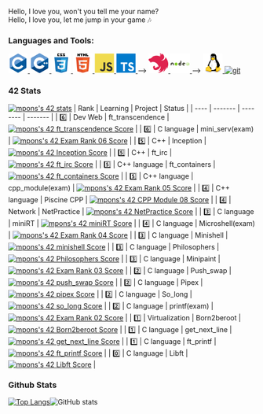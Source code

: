 <!---
fire-poy/fire-poy is a ✨ special ✨ repository because its `README.md` (this file) appears on your GitHub profile.
You can click the Preview link to take a look at your changes.
--->
Hello, I love you, won't you tell me your name?<br>
Hello, I love you, let me jump in your game 🎶

<h3 align="left">Languages and Tools:</h3>
<p align="left">
  <a href="https://www.cprogramming.com/" target="_blank" rel="noreferrer"> <img src="https://raw.githubusercontent.com/devicons/devicon/master/icons/c/c-original.svg" alt="c" width="40" height="40"/> </a> 
  <a href="https://www.cplusplus.com/" target="_blank" rel="noreferrer"> <img src="https://raw.githubusercontent.com/devicons/devicon/master/icons/cplusplus/cplusplus-original.svg" alt="cplusplus" width="40" height="40"/> </a> 
  <a href="https://www.w3schools.com/css/" target="_blank" rel="noreferrer"> <img src="https://raw.githubusercontent.com/devicons/devicon/master/icons/css3/css3-original-wordmark.svg" alt="css3" width="40" height="40"/> </a> 
  <a href="https://www.w3.org/html/" target="_blank" rel="noreferrer"> <img src="https://raw.githubusercontent.com/devicons/devicon/master/icons/html5/html5-original-wordmark.svg" alt="html5" width="40" height="40"/> </a> 
  <a href="https://developer.mozilla.org/en-US/docs/Web/JavaScript" target="_blank" rel="noreferrer"> <img src="https://raw.githubusercontent.com/devicons/devicon/master/icons/javascript/javascript-original.svg" alt="javascript" width="40" height="40"/> </a> 
  <a href="https://www.typescriptlang.org/" target="_blank" rel="noreferrer"> <img src="https://raw.githubusercontent.com/devicons/devicon/master/icons/typescript/typescript-original.svg" alt="typescript" width="40" height="40"/> </a>  -->
  <a href="https://nestjs.com/" target="_blank" rel="noreferrer"> <img src="https://raw.githubusercontent.com/devicons/devicon/master/icons/nestjs/nestjs-plain.svg" alt="nestjs" width="40" height="40"/> </a> <a href="https://nodejs.org" target="_blank" rel="noreferrer"> <img src="https://raw.githubusercontent.com/devicons/devicon/master/icons/nodejs/nodejs-original-wordmark.svg" alt="nodejs" width="40" height="40"/> </a>  -->
   <a href="https://www.linux.org/" target="_blank" rel="noreferrer"> <img src="https://raw.githubusercontent.com/devicons/devicon/master/icons/linux/linux-original.svg" alt="linux" width="40" height="40"/> </a> 
  <a href="https://git-scm.com/" target="_blank" rel="noreferrer"> <img src="https://www.vectorlogo.zone/logos/git-scm/git-scm-icon.svg" alt="git" width="40" height="40"/> </a> 
  <!-- <a href="https://www.python.org" target="_blank" rel="noreferrer"> <img src="https://raw.githubusercontent.com/devicons/devicon/master/icons/python/python-original.svg" alt="python" width="40" height="40"/> </a>  -->
</p>

### 42 Stats
<!--| 4️⃣   | C language     | |-->
[![mpons's 42 stats](https://badge42.vercel.app/api/v2/cl3utchf300730amirruprlxe/stats?cursusId=21&coalitionId=192)](https://github.com/JaeSeoKim/badge42)
| Rank | Learning       | Project           | Status                                                                                                                     |
| ---- | -------        | --------          | -------                                                                                                                    |
| 6️⃣   | Dev Web        | ft_transcendence | [![mpons's 42 ft_transcendence Score](https://badge42.vercel.app/api/v2/cl3utchf300730amirruprlxe/project/3084140)](https://github.com/JaeSeoKim/badge42) |
| 6️⃣   | C language     | mini_serv(exam)  | [![mpons's 42 Exam Rank 06 Score](https://badge42.vercel.app/api/v2/cl3utchf300730amirruprlxe/project/3087474)](https://github.com/JaeSeoKim/badge42)  |
| 5️⃣   | C++    		 | Inception        | [![mpons's 42 Inception Score](https://badge42.vercel.app/api/v2/cl3utchf300730amirruprlxe/project/2916940)](https://github.com/JaeSeoKim/badge42) |
| 5️⃣   | C++    		 | ft_irc           | [![mpons's 42 ft_irc Score](https://badge42.vercel.app/api/v2/cl3utchf300730amirruprlxe/project/3054456)](https://github.com/JaeSeoKim/badge42) |
| 5️⃣   | C++ language   | ft_containers    | [![mpons's 42 ft_containers Score](https://badge42.vercel.app/api/v2/cl3utchf300730amirruprlxe/project/2916939)](https://github.com/JaeSeoKim/badge42) |
| 5️⃣   | C++ language   | cpp_module(exam) | [![mpons's 42 Exam Rank 05 Score](https://badge42.vercel.app/api/v2/cl3utchf300730amirruprlxe/project/2916941)](https://github.com/JaeSeoKim/badge42)  |
| 4️⃣   | C++ language   | Piscine CPP      | [![mpons's 42 CPP Module 08 Score](https://badge42.vercel.app/api/v2/cl3utchf300730amirruprlxe/project/2916822)](https://github.com/JaeSeoKim/badge42) |
| 4️⃣   | Network        | NetPractice      | [![mpons's 42 NetPractice Score](https://badge42.vercel.app/api/v2/cl3utchf300730amirruprlxe/project/2601349)](https://github.com/JaeSeoKim/badge42)  |
| 3️⃣   | C language     | miniRT           | [![mpons's 42 miniRT Score](https://badge42.vercel.app/api/v2/cl3utchf300730amirruprlxe/project/2738773)](https://github.com/JaeSeoKim/badge42) |
| 4️⃣   | C language     | Microshell(exam) | [![mpons's 42 Exam Rank 04 Score](https://badge42.vercel.app/api/v2/cl3utchf300730amirruprlxe/project/2721439)](https://github.com/JaeSeoKim/badge42)  |
| 3️⃣   | C language     | Minishell        | [![mpons's 42 minishell Score](https://badge42.vercel.app/api/v2/cl3utchf300730amirruprlxe/project/2539045)](https://github.com/JaeSeoKim/badge42) |
| 3️⃣   | C language     | Philosophers     | [![mpons's 42 Philosophers Score](https://badge42.vercel.app/api/v2/cl3utchf300730amirruprlxe/project/2516867)](https://github.com/JaeSeoKim/badge42)  |
| 3️⃣   | C language     | Minipaint        | [![mpons's 42 Exam Rank 03 Score](https://badge42.vercel.app/api/v2/cl3utchf300730amirruprlxe/project/2584349)](https://github.com/JaeSeoKim/badge42)  |
| 2️⃣   | C language     | Push_swap        | [![mpons's 42 push_swap Score](https://badge42.vercel.app/api/v2/cl3utchf300730amirruprlxe/project/2458184)](https://github.com/JaeSeoKim/badge42) |
| 2️⃣   | C language     | Pipex            | [![mpons's 42 pipex Score](https://badge42.vercel.app/api/v2/cl3utchf300730amirruprlxe/project/2448815)](https://github.com/JaeSeoKim/badge42) |
| 2️⃣   | C language     | So_long          | [![mpons's 42 so_long Score](https://badge42.vercel.app/api/v2/cl3utchf300730amirruprlxe/project/2434137)](https://github.com/JaeSeoKim/badge42) |
| 2️⃣   | C language     | printf(exam)     | [![mpons's 42 Exam Rank 02 Score](https://badge42.vercel.app/api/v2/cl3utchf300730amirruprlxe/project/2435524)](https://github.com/JaeSeoKim/badge42) |
| 1️⃣   | Virtualization | Born2beroot      | [![mpons's 42 Born2beroot Score](https://badge42.vercel.app/api/v2/cl3utchf300730amirruprlxe/project/2421981)](https://github.com/JaeSeoKim/badge42) |
| 1️⃣   | C language     | get_next_line    | [![mpons's 42 get_next_line Score](https://badge42.vercel.app/api/v2/cl3utchf300730amirruprlxe/project/2415066)](https://github.com/JaeSeoKim/badge42) |
| 1️⃣   | C language     | ft_printf        | [![mpons's 42 ft_printf Score](https://badge42.vercel.app/api/v2/cl3utchf300730amirruprlxe/project/2401875)](https://github.com/JaeSeoKim/badge42) |
| 0️⃣   | C language     | Libft            | [![mpons's 42 Libft Score](https://badge42.vercel.app/api/v2/cl3utchf300730amirruprlxe/project/2371210)](https://github.com/JaeSeoKim/badge42) |

### Github Stats
[![Top Langs](https://github-readme-stats.vercel.app/api/top-langs/?username=fire-poy&layout=compact&card_width=445&langs_count=10&hide=roff,perl,objective-c,makefile,dockerfile&count_private=true)](https://github.com/anuraghazra/github-readme-stats)![GitHub stats](https://github-readme-stats.vercel.app/api?username=fire-poy&theme=default&show_icons=true&hide_border=true&count_private=true)

